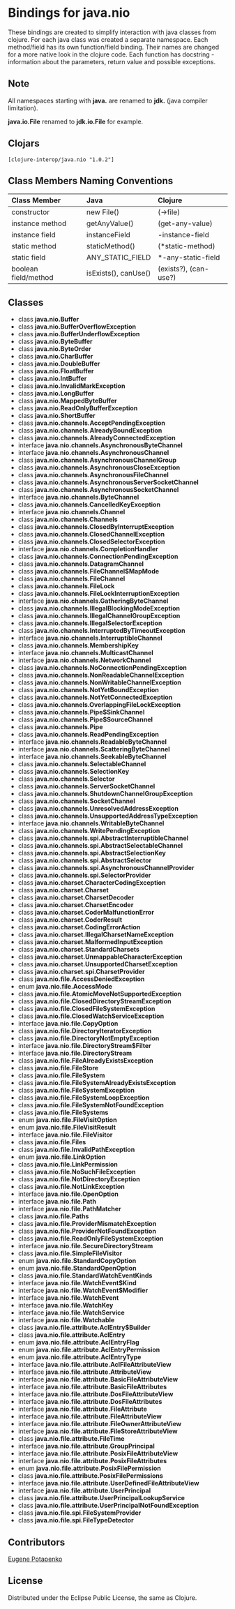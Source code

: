 # Bindings for java.nio

These bindings are created to simplify interaction with java classes from clojure.
For each java class was created a separate namespace.
Each method/field has its own function/field binding.
Their names are changed for a more native look in the clojure code. Each function has docstring - information about the parameters, return value and possible exceptions.

## Note

All namespaces starting with **java.** are renamed to **jdk.** (java compiler limitation). 

**java.io.File** renamed to **jdk.io.File** for example. 




## Clojars

```
[clojure-interop/java.nio "1.0.2"]
```

## Class Members Naming Conventions

| Class Member | Java | Clojure |
|:--|:--|:--|
| constructor | new File() | (->file) |
| instance method | getAnyValue() | (get-any-value) |
| instance field | instanceField | -instance-field |
| static method | staticMethod() | (*static-method) |
| static field | ANY_STATIC_FIELD | *-any-static-field |
| boolean field/method | isExists(), canUse() | (exists?), (can-use?) |

## Classes

- class **java.nio.Buffer**
- class **java.nio.BufferOverflowException**
- class **java.nio.BufferUnderflowException**
- class **java.nio.ByteBuffer**
- class **java.nio.ByteOrder**
- class **java.nio.CharBuffer**
- class **java.nio.DoubleBuffer**
- class **java.nio.FloatBuffer**
- class **java.nio.IntBuffer**
- class **java.nio.InvalidMarkException**
- class **java.nio.LongBuffer**
- class **java.nio.MappedByteBuffer**
- class **java.nio.ReadOnlyBufferException**
- class **java.nio.ShortBuffer**
- class **java.nio.channels.AcceptPendingException**
- class **java.nio.channels.AlreadyBoundException**
- class **java.nio.channels.AlreadyConnectedException**
- interface **java.nio.channels.AsynchronousByteChannel**
- interface **java.nio.channels.AsynchronousChannel**
- class **java.nio.channels.AsynchronousChannelGroup**
- class **java.nio.channels.AsynchronousCloseException**
- class **java.nio.channels.AsynchronousFileChannel**
- class **java.nio.channels.AsynchronousServerSocketChannel**
- class **java.nio.channels.AsynchronousSocketChannel**
- interface **java.nio.channels.ByteChannel**
- class **java.nio.channels.CancelledKeyException**
- interface **java.nio.channels.Channel**
- class **java.nio.channels.Channels**
- class **java.nio.channels.ClosedByInterruptException**
- class **java.nio.channels.ClosedChannelException**
- class **java.nio.channels.ClosedSelectorException**
- interface **java.nio.channels.CompletionHandler**
- class **java.nio.channels.ConnectionPendingException**
- class **java.nio.channels.DatagramChannel**
- class **java.nio.channels.FileChannel$MapMode**
- class **java.nio.channels.FileChannel**
- class **java.nio.channels.FileLock**
- class **java.nio.channels.FileLockInterruptionException**
- interface **java.nio.channels.GatheringByteChannel**
- class **java.nio.channels.IllegalBlockingModeException**
- class **java.nio.channels.IllegalChannelGroupException**
- class **java.nio.channels.IllegalSelectorException**
- class **java.nio.channels.InterruptedByTimeoutException**
- interface **java.nio.channels.InterruptibleChannel**
- class **java.nio.channels.MembershipKey**
- interface **java.nio.channels.MulticastChannel**
- interface **java.nio.channels.NetworkChannel**
- class **java.nio.channels.NoConnectionPendingException**
- class **java.nio.channels.NonReadableChannelException**
- class **java.nio.channels.NonWritableChannelException**
- class **java.nio.channels.NotYetBoundException**
- class **java.nio.channels.NotYetConnectedException**
- class **java.nio.channels.OverlappingFileLockException**
- class **java.nio.channels.Pipe$SinkChannel**
- class **java.nio.channels.Pipe$SourceChannel**
- class **java.nio.channels.Pipe**
- class **java.nio.channels.ReadPendingException**
- interface **java.nio.channels.ReadableByteChannel**
- interface **java.nio.channels.ScatteringByteChannel**
- interface **java.nio.channels.SeekableByteChannel**
- class **java.nio.channels.SelectableChannel**
- class **java.nio.channels.SelectionKey**
- class **java.nio.channels.Selector**
- class **java.nio.channels.ServerSocketChannel**
- class **java.nio.channels.ShutdownChannelGroupException**
- class **java.nio.channels.SocketChannel**
- class **java.nio.channels.UnresolvedAddressException**
- class **java.nio.channels.UnsupportedAddressTypeException**
- interface **java.nio.channels.WritableByteChannel**
- class **java.nio.channels.WritePendingException**
- class **java.nio.channels.spi.AbstractInterruptibleChannel**
- class **java.nio.channels.spi.AbstractSelectableChannel**
- class **java.nio.channels.spi.AbstractSelectionKey**
- class **java.nio.channels.spi.AbstractSelector**
- class **java.nio.channels.spi.AsynchronousChannelProvider**
- class **java.nio.channels.spi.SelectorProvider**
- class **java.nio.charset.CharacterCodingException**
- class **java.nio.charset.Charset**
- class **java.nio.charset.CharsetDecoder**
- class **java.nio.charset.CharsetEncoder**
- class **java.nio.charset.CoderMalfunctionError**
- class **java.nio.charset.CoderResult**
- class **java.nio.charset.CodingErrorAction**
- class **java.nio.charset.IllegalCharsetNameException**
- class **java.nio.charset.MalformedInputException**
- class **java.nio.charset.StandardCharsets**
- class **java.nio.charset.UnmappableCharacterException**
- class **java.nio.charset.UnsupportedCharsetException**
- class **java.nio.charset.spi.CharsetProvider**
- class **java.nio.file.AccessDeniedException**
- enum **java.nio.file.AccessMode**
- class **java.nio.file.AtomicMoveNotSupportedException**
- class **java.nio.file.ClosedDirectoryStreamException**
- class **java.nio.file.ClosedFileSystemException**
- class **java.nio.file.ClosedWatchServiceException**
- interface **java.nio.file.CopyOption**
- class **java.nio.file.DirectoryIteratorException**
- class **java.nio.file.DirectoryNotEmptyException**
- interface **java.nio.file.DirectoryStream$Filter**
- interface **java.nio.file.DirectoryStream**
- class **java.nio.file.FileAlreadyExistsException**
- class **java.nio.file.FileStore**
- class **java.nio.file.FileSystem**
- class **java.nio.file.FileSystemAlreadyExistsException**
- class **java.nio.file.FileSystemException**
- class **java.nio.file.FileSystemLoopException**
- class **java.nio.file.FileSystemNotFoundException**
- class **java.nio.file.FileSystems**
- enum **java.nio.file.FileVisitOption**
- enum **java.nio.file.FileVisitResult**
- interface **java.nio.file.FileVisitor**
- class **java.nio.file.Files**
- class **java.nio.file.InvalidPathException**
- enum **java.nio.file.LinkOption**
- class **java.nio.file.LinkPermission**
- class **java.nio.file.NoSuchFileException**
- class **java.nio.file.NotDirectoryException**
- class **java.nio.file.NotLinkException**
- interface **java.nio.file.OpenOption**
- interface **java.nio.file.Path**
- interface **java.nio.file.PathMatcher**
- class **java.nio.file.Paths**
- class **java.nio.file.ProviderMismatchException**
- class **java.nio.file.ProviderNotFoundException**
- class **java.nio.file.ReadOnlyFileSystemException**
- interface **java.nio.file.SecureDirectoryStream**
- class **java.nio.file.SimpleFileVisitor**
- enum **java.nio.file.StandardCopyOption**
- enum **java.nio.file.StandardOpenOption**
- class **java.nio.file.StandardWatchEventKinds**
- interface **java.nio.file.WatchEvent$Kind**
- interface **java.nio.file.WatchEvent$Modifier**
- interface **java.nio.file.WatchEvent**
- interface **java.nio.file.WatchKey**
- interface **java.nio.file.WatchService**
- interface **java.nio.file.Watchable**
- class **java.nio.file.attribute.AclEntry$Builder**
- class **java.nio.file.attribute.AclEntry**
- enum **java.nio.file.attribute.AclEntryFlag**
- enum **java.nio.file.attribute.AclEntryPermission**
- enum **java.nio.file.attribute.AclEntryType**
- interface **java.nio.file.attribute.AclFileAttributeView**
- interface **java.nio.file.attribute.AttributeView**
- interface **java.nio.file.attribute.BasicFileAttributeView**
- interface **java.nio.file.attribute.BasicFileAttributes**
- interface **java.nio.file.attribute.DosFileAttributeView**
- interface **java.nio.file.attribute.DosFileAttributes**
- interface **java.nio.file.attribute.FileAttribute**
- interface **java.nio.file.attribute.FileAttributeView**
- interface **java.nio.file.attribute.FileOwnerAttributeView**
- interface **java.nio.file.attribute.FileStoreAttributeView**
- class **java.nio.file.attribute.FileTime**
- interface **java.nio.file.attribute.GroupPrincipal**
- interface **java.nio.file.attribute.PosixFileAttributeView**
- interface **java.nio.file.attribute.PosixFileAttributes**
- enum **java.nio.file.attribute.PosixFilePermission**
- class **java.nio.file.attribute.PosixFilePermissions**
- interface **java.nio.file.attribute.UserDefinedFileAttributeView**
- interface **java.nio.file.attribute.UserPrincipal**
- class **java.nio.file.attribute.UserPrincipalLookupService**
- class **java.nio.file.attribute.UserPrincipalNotFoundException**
- class **java.nio.file.spi.FileSystemProvider**
- class **java.nio.file.spi.FileTypeDetector**

## Contributors

[Eugene Potapenko](https://github.com/potapenko/)

## License

Distributed under the Eclipse Public License, the same as Clojure.
